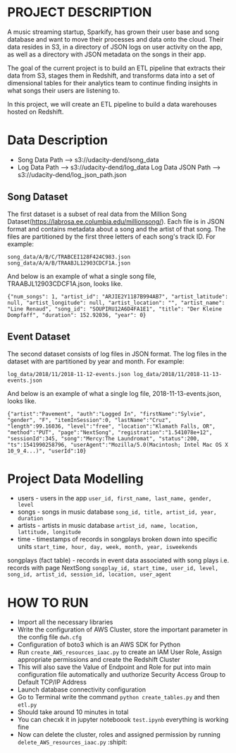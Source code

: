 #	PROJECT DESCRIPTION
A music streaming startup, Sparkify, has grown their user base and song database and want to move their processes and data onto the cloud. Their data resides in S3, in a directory of JSON logs on user activity on the app, as well as a directory with JSON metadata on the songs in their app.

The goal of the current project is to build an ETL pipeline that extracts their data from S3, stages them in Redshift, and transforms data into a set of dimensional tables for their analytics team to continue finding insights in what songs their users are listening to.

In this project, we will create an ETL pipeline to build a data warehouses hosted on Redshift.


#	Data Description
*	Song Data Path --> s3://udacity-dend/song_data 
*	Log Data Path --> s3://udacity-dend/log_data Log Data JSON Path --> s3://udacity-dend/log_json_path.json

##	Song Dataset
The first dataset is a subset of real data from the Million Song Dataset(https://labrosa.ee.columbia.edu/millionsong/). Each file is in JSON format and contains metadata about a song and the artist of that song. The files are partitioned by the first three letters of each song's track ID. For example:

`song_data/A/B/C/TRABCEI128F424C983.json song_data/A/A/B/TRAABJL12903CDCF1A.json`

And below is an example of what a single song file, TRAABJL12903CDCF1A.json, looks like.

`{"num_songs": 1, "artist_id": "ARJIE2Y1187B994AB7", "artist_latitude": null, "artist_longitude": null, "artist_location": "", "artist_name": "Line Renaud", "song_id": "SOUPIRU12A6D4FA1E1", "title": "Der Kleine Dompfaff", "duration": 152.92036, "year": 0}`
##	Event Dataset
The second dataset consists of log files in JSON format. The log files in the dataset with are partitioned by year and month. For example:

`log_data/2018/11/2018-11-12-events.json log_data/2018/11/2018-11-13-events.json`

And below is an example of what a single log file, 2018-11-13-events.json, looks like.

`{"artist":"Pavement", "auth":"Logged In", "firstName":"Sylvie", "gender", "F", "itemInSession":0, "lastName":"Cruz", "length":99.16036, "level":"free", "location":"Klamath Falls, OR", "method":"PUT", "page":"NextSong", "registration":"1.541078e+12", "sessionId":345, "song":"Mercy:The Laundromat", "status":200, "ts":1541990258796, "userAgent":"Mozilla/5.0(Macintosh; Intel Mac OS X 10_9_4...)", "userId":10}`


#	Project Data Modelling
* users - users in the app
				`user_id, first_name, last_name, gender, level`
* songs - songs in music database
				`song_id, title, artist_id, year, duration`
* artists - artists in music database 
				`artist_id, name, location, lattitude, longitude`
* time - timestamps of records in songplays broken down into specific units 
				`start_time, hour, day, week, month, year, isweekends`

songplays (fact table) - records in event data associated with song plays i.e. records with page NextSong
				`songplay_id, start_time, user_id, level, song_id, artist_id, session_id, location, user_agent`







#	HOW TO RUN

*	Import all the necessary libraries
*	Write the configuration of AWS Cluster, store the important parameter in the config file `dwh.cfg` 
*	Configuration of boto3 which is an AWS SDK for Python
*	Run `create_AWS_resources_iaac.py` to create an IAM User Role, Assign appropriate permissions and create the Redshift Cluster
*	This will also save the Value of Endpoint and Role for put into main configuration file automatically and uuthorize Security Access Group to Default TCP/IP Address
*	Launch database connectivity configuration
*	Go to Terminal write the command `python create_tables.py` and then `etl.py`
*	Should take around 10 minutes in total
*	You can checxk it in jupyter noteboook `test.ipynb` everything is working fine
*	Now can delete the cluster, roles and assigned permission by running `delete_AWS_resources_iaac.py` :shipit: